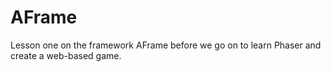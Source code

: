 # AFrame
Lesson one on the framework AFrame before we go on to learn Phaser and create a web-based game.
